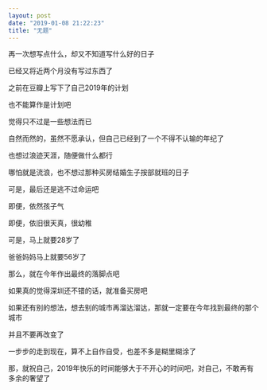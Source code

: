 ```yaml
---
layout: post
date: "2019-01-08 21:22:23"
title: "无题"
---
```



再一次想写点什么，却又不知道写什么好的日子

已经又将近两个月没有写过东西了

之前在豆瓣上写下了自己2019年的计划

也不能算作是计划吧

觉得只不过是一些想法而已

自然而然的，虽然不愿承认，但自己已经到了一个不得不认输的年纪了

也想过浪迹天涯，随便做什么都行

哪怕就是流浪，也不想过那种买房结婚生子按部就班的日子

可是，最后还是逃不过命运吧

即便，依然孩子气

即便，依旧很天真，很幼稚

可是，马上就要28岁了

爸爸妈妈马上就要56岁了

那么，就在今年作出最终的落脚点吧

如果真的觉得深圳还不错的话，就准备买房吧

如果还有别的想法，想去别的城市再溜达溜达，那就一定要在今年找到最终的那个城市

并且不要再改变了

一步步的走到现在，算不上自作自受，也差不多是糊里糊涂了

那，就祝自己，2019年快乐的时间能够大于不开心的时间吧，对自己，不敢再有多余的奢望了